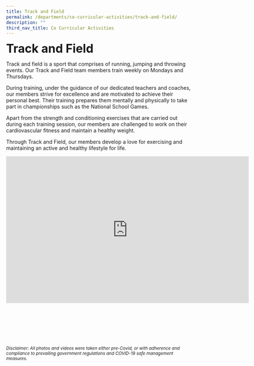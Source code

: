 ```yaml
---
title: Track and Field
permalink: /departments/co-curricular-activities/track-and-field/
description: ""
third_nav_title: Co Curricular Activities
---
```




<b><font size="6">Track and Field</font></b>

Track and field is a sport that comprises of running, jumping and throwing events. Our Track and Field team members train weekly on&nbsp;Mondays and Thursdays.  
  
During training, under the guidance of our dedicated teachers&nbsp;and coaches, our members strive for excellence and are motivated to achieve their personal best. Their training prepares them mentally and physically to take part in championships such as the National School Games.  
  
Apart from the strength and conditioning exercises that are carried out during each training session, our members are challenged to work on their cardiovascular fitness and maintain a healthy weight.  
  
Through Track and Field, our members develop a love for exercising and maintaining an active and healthy lifestyle for life.

<center>

<iframe allowfullscreen="true" height="400" width="660" frameborder="0" src="https://docs.google.com/presentation/d/e/2PACX-1vSyKVZ-ba1WRH-tkCfMhtpjmuHn8gPFEMmjSdKvNzTCj66g_JbAFXH8xjBTRLwPY0Cidau6lnsbDZuQ/embed?start=true&amp;loop=true&amp;delayms=5000"></iframe>

</center>

<br><br><br><br><br><br>
<sup>_Disclaimer: All photos and videos were taken either pre-Covid, or with adherence and compliance to prevailing government regulations and COVID-19 safe management measures._</sup>